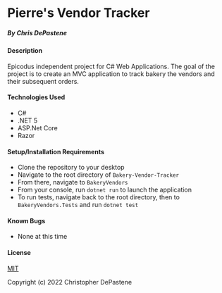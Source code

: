 # Pierre's Vendor Tracker
##### By Chris DePastene

#### Description
Epicodus independent project for C# Web Applications. The goal of the project is to create an MVC application to track bakery the vendors and their subsequent orders.

#### Technologies Used
* C#
* .NET 5
* ASP.Net Core
* Razor

#### Setup/Installation Requirements
* Clone the repository to your desktop
* Navigate to the root directory of `Bakery-Vendor-Tracker`
* From there, navigate to `BakeryVendors`
* From your console, run `dotnet run` to launch the application
* To run tests, navigate back to the root directory, then to `BakeryVendors.Tests` and run `dotnet test`

#### Known Bugs
* None at this time

#### License
[MIT](https://opensource.org/licenses/MIT)

Copyright (c) 2022 Christopher DePastene


